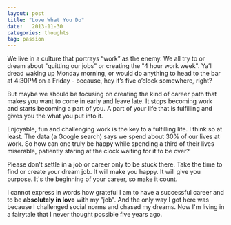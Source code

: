 ```yaml
---
layout: post
title: "Love What You Do"
date:   2013-11-30
categories: thoughts
tag: passion
---
```


We live in a culture that portrays “work” as the enemy. We all try to or dream about "quitting our jobs" or creating the "4 hour work week". Ya’ll dread waking up Monday morning, or would do anything to head to the bar at 4:30PM on a Friday - because, hey it’s five o’clock somewhere, right?

But maybe we should be focusing on creating the kind of career path that makes you want to come in early and leave late. It stops becoming work and starts becoming a part of you. A part of your life that is fulfilling and gives you the what you put into it.

Enjoyable, fun and challenging work is the key to a fulfilling life. I think so at least. The data (a Google search) says we spend about 30% of our lives at work. So how can one truly be happy while spending a third of their lives miserable, patiently staring at the clock waiting for it to be over?

Please don't settle in a job or career only to be stuck there. Take the time to find or create your dream job. It will make you happy. It will give you purpose. It's the beginning of your career, so make it count. 

I cannot express in words how grateful I am to have a successful career and to be **absolutely in love** with my "job". And the only way I got here was because I challenged social norms and chased my dreams. Now I'm living in a fairytale that I never thought possible five years ago.